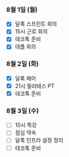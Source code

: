 ### 8월 1일 (월)
- [x] 달록 스프린트 회의
- [x] 15시 근로 회의
- [x] 테코톡 준비
- [x] 데플 회의

### 8월 2일 (화)
- [x] 달록 페어
- [x] 21시 필라테스 PT
- [x] 테코톡 준비

### 8월 3일 (수)
- [ ] 10시 특강
- [ ] 점심 약속
- [ ] 달록 인프라 설정 정리
- [ ] 테코톡 준비
